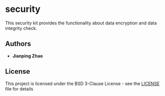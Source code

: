 # security

This security kit provides the functionality about data encryption and data integrity check.

## Authors

* **Jianping Zhao**

## License

This project is licensed under the BSD 3-Clause License - see the [LICENSE](LICENSE) file for details
